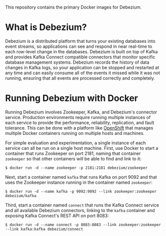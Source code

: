 This repository contains the primary Docker images for Debezium.

# What is Debezium?

Debezium is a distributed platform that turns your existing databases into event streams, so applications can see and respond in near real-time to each row-level change in the databases. Debezium is built on top of Kafka and provides Kafka Connect compatible connectors that monitor specific database management systems. Debezium records the history of data changes in Kafka logs, so your application can be stopped and restarted at any time and can easily consume all of the events it missed while it was not running, ensuring that all events are processed correctly and completely.

# Running Debezium with Docker

Running Debezium involves Zookeeper, Kafka, and Debezium's connector service. Production environments require running multiple instances of each service to provide the performance, reliability, replication, and fault tolerance. This can be done with a platform like [OpenShift](https://www.openshift.com) that manages multiple Docker containers running on multiple hosts and machines. 

For simple evaluation and experimentation, a single instance of each service can all be run on a single host machine. First, use Docker to start a container that runs Zookeeper on port 2181, naming that container `zookeeper` so that other containers will be able to find and link to it:

    $ docker run -d --name zookeeper -p 2181:2181 debezium/zookeeper

Next, start a container named `kafka` that runs Kafka on port 9092 and that uses the Zookeeper instance running in the container named `zookeeper`:

    $ docker run -d --name kafka -p 9092:9092 --link zookeeper:zookeeper debezium/kafka

Third, start a container named `connect` that runs the Kafka Connect service and all available Debezium connectors, linking to the `kafka` container and exposing Kafka Connect's REST API on port 8083:

    $ docker run -d --name connect -p 8083:8083 --link zookeeper:zookeeper --link kafka:kafka debezium/connect

